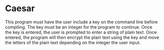 # Caesar
This program must have the user include a key on the command line before compiling. The key must be an integer for the program to continue. Once the key is entered, the user is prompted to enter a string of plain text. Once entered, the program will then encrypt the plain text using the key and move the letters of the plain text depending on the integer the user input. 

